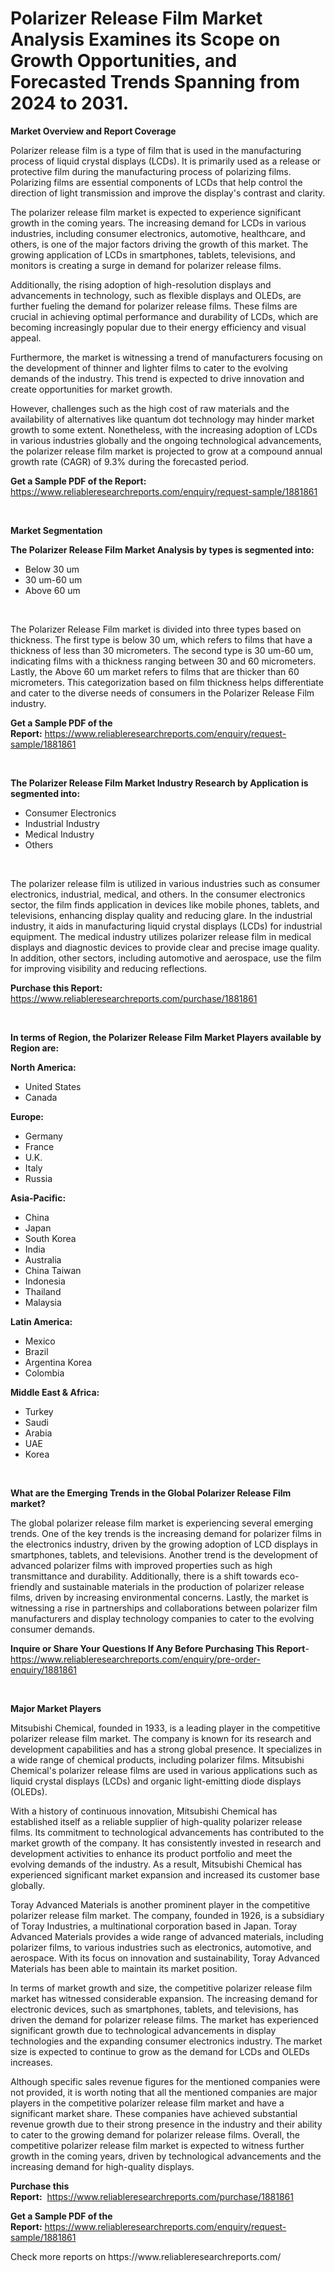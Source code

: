 <p><h1>Polarizer Release Film Market Analysis Examines its Scope on Growth Opportunities, and Forecasted Trends Spanning from 2024 to 2031.</h1></p><p><strong>Market Overview and Report Coverage</strong></p>
<p><p>Polarizer release film is a type of film that is used in the manufacturing process of liquid crystal displays (LCDs). It is primarily used as a release or protective film during the manufacturing process of polarizing films. Polarizing films are essential components of LCDs that help control the direction of light transmission and improve the display's contrast and clarity.</p><p>The polarizer release film market is expected to experience significant growth in the coming years. The increasing demand for LCDs in various industries, including consumer electronics, automotive, healthcare, and others, is one of the major factors driving the growth of this market. The growing application of LCDs in smartphones, tablets, televisions, and monitors is creating a surge in demand for polarizer release films.</p><p>Additionally, the rising adoption of high-resolution displays and advancements in technology, such as flexible displays and OLEDs, are further fueling the demand for polarizer release films. These films are crucial in achieving optimal performance and durability of LCDs, which are becoming increasingly popular due to their energy efficiency and visual appeal.</p><p>Furthermore, the market is witnessing a trend of manufacturers focusing on the development of thinner and lighter films to cater to the evolving demands of the industry. This trend is expected to drive innovation and create opportunities for market growth.</p><p>However, challenges such as the high cost of raw materials and the availability of alternatives like quantum dot technology may hinder market growth to some extent. Nonetheless, with the increasing adoption of LCDs in various industries globally and the ongoing technological advancements, the polarizer release film market is projected to grow at a compound annual growth rate (CAGR) of 9.3% during the forecasted period.</p></p>
<p><strong>Get a Sample PDF of the Report:</strong> <a href="https://www.reliableresearchreports.com/enquiry/request-sample/1881861">https://www.reliableresearchreports.com/enquiry/request-sample/1881861</a></p>
<p>&nbsp;</p>
<p><strong>Market Segmentation</strong></p>
<p><strong>The Polarizer Release Film Market Analysis by types is segmented into:</strong></p>
<p><ul><li>Below 30 um</li><li>30 um-60 um</li><li>Above 60 um</li></ul></p>
<p>&nbsp;</p>
<p><p>The Polarizer Release Film market is divided into three types based on thickness. The first type is below 30 um, which refers to films that have a thickness of less than 30 micrometers. The second type is 30 um-60 um, indicating films with a thickness ranging between 30 and 60 micrometers. Lastly, the Above 60 um market refers to films that are thicker than 60 micrometers. This categorization based on film thickness helps differentiate and cater to the diverse needs of consumers in the Polarizer Release Film industry.</p></p>
<p><strong>Get a Sample PDF of the Report:</strong>&nbsp;<a href="https://www.reliableresearchreports.com/enquiry/request-sample/1881861">https://www.reliableresearchreports.com/enquiry/request-sample/1881861</a></p>
<p>&nbsp;</p>
<p><strong>The Polarizer Release Film Market Industry Research by Application is segmented into:</strong></p>
<p><ul><li>Consumer Electronics</li><li>Industrial Industry</li><li>Medical Industry</li><li>Others</li></ul></p>
<p>&nbsp;</p>
<p><p>The polarizer release film is utilized in various industries such as consumer electronics, industrial, medical, and others. In the consumer electronics sector, the film finds application in devices like mobile phones, tablets, and televisions, enhancing display quality and reducing glare. In the industrial industry, it aids in manufacturing liquid crystal displays (LCDs) for industrial equipment. The medical industry utilizes polarizer release film in medical displays and diagnostic devices to provide clear and precise image quality. In addition, other sectors, including automotive and aerospace, use the film for improving visibility and reducing reflections.</p></p>
<p><strong>Purchase this Report:</strong>&nbsp; <a href="https://www.reliableresearchreports.com/purchase/1881861">https://www.reliableresearchreports.com/purchase/1881861</a></p>
<p>&nbsp;</p>
<p><strong>In terms of Region, the Polarizer Release Film Market Players available by Region are:</strong></p>
<p>
    <p> <strong> North America: </strong>
        <ul>
            <li>United States</li>
            <li>Canada</li>
        </ul>
        </p> 
    <p> <strong> Europe: </strong>
        <ul>
            <li>Germany</li>
            <li>France</li>
            <li>U.K.</li>
            <li>Italy</li>
            <li>Russia</li>
        </ul>
        </p> 
    <p> <strong> Asia-Pacific: </strong>
        <ul>
            <li>China</li>
            <li>Japan</li>
            <li>South Korea</li>
            <li>India</li>
            <li>Australia</li>
            <li>China Taiwan</li>
            <li>Indonesia</li>
            <li>Thailand</li>
            <li>Malaysia</li>
        </ul>
        </p> 
    <p> <strong> Latin America: </strong>
        <ul>
            <li>Mexico</li>
            <li>Brazil</li>
            <li>Argentina Korea</li>
            <li>Colombia</li>
        </ul>
        </p> 
    <p> <strong> Middle East & Africa: </strong>
        <ul>
            <li>Turkey</li>
            <li>Saudi</li>
            <li>Arabia</li>
            <li>UAE</li>
            <li>Korea</li>
        </ul>
    </p>
    </p>
<p>&nbsp;</p>
<p><strong>What are the Emerging Trends in the Global Polarizer Release Film market?</strong></p>
<p><p>The global polarizer release film market is experiencing several emerging trends. One of the key trends is the increasing demand for polarizer films in the electronics industry, driven by the growing adoption of LCD displays in smartphones, tablets, and televisions. Another trend is the development of advanced polarizer films with improved properties such as high transmittance and durability. Additionally, there is a shift towards eco-friendly and sustainable materials in the production of polarizer release films, driven by increasing environmental concerns. Lastly, the market is witnessing a rise in partnerships and collaborations between polarizer film manufacturers and display technology companies to cater to the evolving consumer demands.</p></p>
<p><strong>Inquire or Share Your Questions If Any Before Purchasing This Report</strong>- <a href="https://www.reliableresearchreports.com/enquiry/pre-order-enquiry/1881861">https://www.reliableresearchreports.com/enquiry/pre-order-enquiry/1881861</a></p>
<p>&nbsp;</p>
<p><strong>Major Market Players</strong></p>
<p><p>Mitsubishi Chemical, founded in 1933, is a leading player in the competitive polarizer release film market. The company is known for its research and development capabilities and has a strong global presence. It specializes in a wide range of chemical products, including polarizer films. Mitsubishi Chemical's polarizer release films are used in various applications such as liquid crystal displays (LCDs) and organic light-emitting diode displays (OLEDs). </p><p>With a history of continuous innovation, Mitsubishi Chemical has established itself as a reliable supplier of high-quality polarizer release films. Its commitment to technological advancements has contributed to the market growth of the company. It has consistently invested in research and development activities to enhance its product portfolio and meet the evolving demands of the industry. As a result, Mitsubishi Chemical has experienced significant market expansion and increased its customer base globally.</p><p>Toray Advanced Materials is another prominent player in the competitive polarizer release film market. The company, founded in 1926, is a subsidiary of Toray Industries, a multinational corporation based in Japan. Toray Advanced Materials provides a wide range of advanced materials, including polarizer films, to various industries such as electronics, automotive, and aerospace. With its focus on innovation and sustainability, Toray Advanced Materials has been able to maintain its market position.</p><p>In terms of market growth and size, the competitive polarizer release film market has witnessed considerable expansion. The increasing demand for electronic devices, such as smartphones, tablets, and televisions, has driven the demand for polarizer release films. The market has experienced significant growth due to technological advancements in display technologies and the expanding consumer electronics industry. The market size is expected to continue to grow as the demand for LCDs and OLEDs increases.</p><p>Although specific sales revenue figures for the mentioned companies were not provided, it is worth noting that all the mentioned companies are major players in the competitive polarizer release film market and have a significant market share. These companies have achieved substantial revenue growth due to their strong presence in the industry and their ability to cater to the growing demand for polarizer release films. Overall, the competitive polarizer release film market is expected to witness further growth in the coming years, driven by technological advancements and the increasing demand for high-quality displays.</p></p>
<p><strong>Purchase this Report:</strong>&nbsp;&nbsp;<a href="https://www.reliableresearchreports.com/purchase/1881861">https://www.reliableresearchreports.com/purchase/1881861</a></p>
<p></p>
<p><strong>Get a Sample PDF of the Report:</strong>&nbsp;<a href="https://www.reliableresearchreports.com/enquiry/request-sample/1881861">https://www.reliableresearchreports.com/enquiry/request-sample/1881861</a></p>
<p>Check more reports on https://www.reliableresearchreports.com/</p>